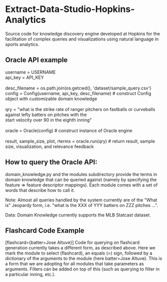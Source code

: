# Extract-Data-Studio-Hopkins-Analytics
Source code for knowledge discovery engine developed at Hopkins for the facilitation of complex queries and visualizations using natural language in sports analytics.

## Oracle API example
username = USERNAME  
api_key = API_KEY <br /><br />
desc_filename = os.path.join(os.getcwd(), 'dataset/sample_query.csv')<br />
config = Config(username, api_key, desc_filename) # construct Config object with customizable domain knowledge <br /><br />
qry = "what is the strike rate of ranger pitchers on fastballs or curveballs against lefty batters on pitches with the <br />
       start velocity over 90 in the eighth inning" <br /><br />
oracle = Oracle(config) # construct instance of Oracle engine <br /><br />
result, sample_size, plot, rterms = oracle.run(qry) # return result, sample size, visualization, and relevance feedback

## How to query the Oracle API:
domain_knowledge.py and the modules subdirectory provide the terms in domain knowledge that can be queried against (namely by specifying the feature => feature descriptor mappings). Each module comes with a set of words that describe how to call it.

Note: Almost all queries handled by the system currently are of the "What is" Jeopardy form, i.e. "what is the XXX of YYY batters on ZZZ pitches ...".

Data: Domain Knowledge currently supports the MLB Statcast dataset.

## Flashcard Code Example
[flashcard={batter=Jose Altuve}]
Code for querying on flashcard generation currently takes a different form, as described above. Here we mark the module to select (flashcard), an equals (=) sign, followed by a dictionary of the arguments to the module (here batter=Jose Altuve). This is a form that we are adopting for all modules that take parameters as arguments. Filters can be added on top of this (such as querying to filter in a particular inning, etc.).
